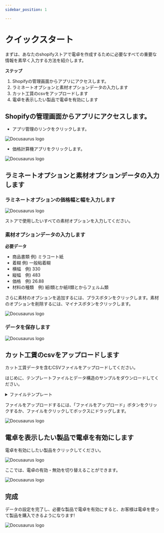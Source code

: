 ```yaml
---
sidebar_position: 1

---
```


# クイックスタート

まずは、あなたのshopifyストアで電卓を作成するために必要なすべての重要な情報を素早く入力する方法を紹介します。

**ステップ**

1. Shopifyの管理画面からアプリにアクセスします。
2. ラミネートオプションと素材オプションデータの入力します
3. カット工賃のcsvをアップロードします
4. 電卓を表示したい製品で電卓を有効にします

## Shopifyの管理画面からアプリにアクセスします。

- アプリ管理のリンクをクリックします。

![Docusaurus logo](/img/docusaurus.png)

- 価格計算機アプリをクリックします。

![Docusaurus logo](/img/docusaurus.png)

## ラミネートオプションと素材オプションデータの入力します

### ラミネートオプションの価格幅と幅を入力します

![Docusaurus logo](/img/docusaurus.png)


ストアで使用したいすべての素材オプションを入力してください。


### 素材オプションデータの入力します

**必要データ**

- 商品書類 例) ミラコート紙
- 着糊 例) 一般粘着糊
- 横幅　例) 330
- 縦幅　例) 483
- 価格　例) 26.88
- 材料の種類　例) 紙I類とか紙II類とからフェルム類

さらに素材のオプションを追加するには、プラスボタンをクリックします。素材のオプションを削除するには、マイナスボタンをクリックします。

![Docusaurus logo](/img/docusaurus.png)

### データを保存します

![Docusaurus logo](/img/docusaurus.png)

## カット工賃のcsvをアップロードします
カット工賃データを含むCSVファイルをアップロードしてください。

はじめに、テンプレートファイルとデータ構造のサンプルをダウンロードしてください。

<details>
  <summary>ファイルテンプレート</summary>
  <div>
  <ul>
  <li><a href="">カット工賃ダウンロードテンプレート</a></li>
  <li><a href="">カット工賃ダウンロードサンプル</a></li>
  </ul>
  </div>
</details>


ファイルをアップロードするには、「ファイルをアップロード」ボタンをクリックするか、ファイルをクリックしてボックスにドラッグします。

![Docusaurus logo](/img/docusaurus.png)

## 電卓を表示したい製品で電卓を有効にします

電卓を有効にしたい製品をクリックしてください。

![Docusaurus logo](/img/docusaurus.png)

ここでは、電卓の有効・無効を切り替えることができます。

![Docusaurus logo](/img/docusaurus.png)

## 完成

データの設定を完了し、必要な製品で電卓を有効にすると、お客様は電卓を使って製品を購入できるようになります!

![Docusaurus logo](/img/docusaurus.png)